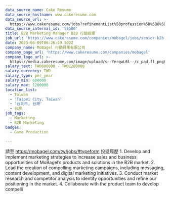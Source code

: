```yaml
---
data_source_name: Cake Resume
data_source_hostname: www.cakeresume.com
data_source_url: >-
  https://www.cakeresume.com/jobs?refinementList%5Bprofession%5D%5B0%5D=game-production&range%5Bsalary_range%5D%5Bmin%5D=100000
data_source_internal_id: '59500'
title: B2B Marketing Manager B2B 行銷經理
job_url: 'https://www.cakeresume.com/companies/mobagel/jobs/senior-b2b-marketing-manager'
date: 2023-06-09T06:26:49.502Z
company_name: MoBagel 行動貝果有限公司
company_page_url: 'https://www.cakeresume.com/companies/mobagel'
company_logo_url: >-
  https://media.cakeresume.com/image/upload/s--YerqwL6l--/c_pad,fl_png8,h_200,w_200/v1616553402/trilmvls7ti2ib7rrl8p.png
salary_text: TWD600000 - TWD1200000
salary_currency: TWD
salary_type: per_year
salary_min: 600000
salary_max: 1200000
location_list:
  - Taiwan
  - 'Taipei City, Taiwan'
  - '台北市, 台灣'
  - 台灣
job_tags:
  - Marketing
  - B2B Marketing
badges:
  - Game Production

---
```


請至 https://mobagel.com/tw/jobs/#typeform 投遞履歷 1. Develop and implement marketing strategies to increase sales and business opportunities of MoBagel’s products and solutions in the B2B market. 2. Lead the creation of compelling marketing campaigns, including messaging, content development, and digital marketing initiatives. 3. Conduct market research and competitor analysis to identify opportunities and refine our positioning in the market. 4. Collaborate with the product team to develop compelli